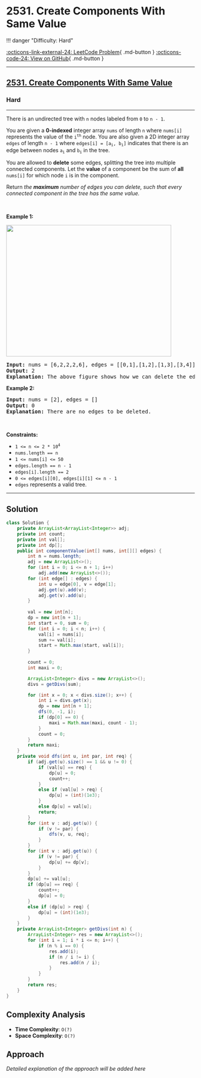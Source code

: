 # 2531. Create Components With Same Value

!!! danger "Difficulty: Hard"

[:octicons-link-external-24: LeetCode Problem](https://leetcode.com/problems/create-components-with-same-value/){ .md-button }
[:octicons-code-24: View on GitHub](https://github.com/RAJ8664/Leetcode/tree/master/2531-create-components-with-same-value){ .md-button }

---

<h2><a href="https://leetcode.com/problems/create-components-with-same-value">2531. Create Components With Same Value</a></h2><h3>Hard</h3><hr><p>There is an undirected tree with <code>n</code> nodes labeled from <code>0</code> to <code>n - 1</code>.</p>

<p>You are given a <strong>0-indexed</strong> integer array <code><font face="monospace">nums</font></code> of length <code>n</code> where <code>nums[i]</code> represents the value of the <code>i<sup>th</sup></code> node. You are also given a 2D integer array <code>edges</code> of length <code>n - 1</code> where <code>edges[i] = [a<sub>i</sub>, b<sub>i</sub>]</code> indicates that there is an edge between nodes <code>a<sub>i</sub></code> and <code>b<sub>i</sub></code> in the tree.</p>

<p>You are allowed to <strong>delete</strong> some edges, splitting the tree into multiple connected components. Let the <strong>value</strong> of a component be the sum of <strong>all</strong> <code>nums[i]</code> for which node <code>i</code> is in the component.</p>

<p>Return<em> the <strong>maximum</strong> number of edges you can delete, such that every connected component in the tree has the same value.</em></p>

<p>&nbsp;</p>
<p><strong class="example">Example 1:</strong></p>
<img alt="" src="https://assets.leetcode.com/uploads/2022/08/26/diagramdrawio.png" style="width: 441px; height: 351px;" />
<pre>
<strong>Input:</strong> nums = [6,2,2,2,6], edges = [[0,1],[1,2],[1,3],[3,4]] 
<strong>Output:</strong> 2 
<strong>Explanation:</strong> The above figure shows how we can delete the edges [0,1] and [3,4]. The created components are nodes [0], [1,2,3] and [4]. The sum of the values in each component equals 6. It can be proven that no better deletion exists, so the answer is 2.
</pre>

<p><strong class="example">Example 2:</strong></p>

<pre>
<strong>Input:</strong> nums = [2], edges = []
<strong>Output:</strong> 0
<strong>Explanation:</strong> There are no edges to be deleted.
</pre>

<p>&nbsp;</p>
<p><strong>Constraints:</strong></p>

<ul>
	<li><code>1 &lt;= n &lt;= 2 * 10<sup>4</sup></code></li>
	<li><code>nums.length == n</code></li>
	<li><code>1 &lt;= nums[i] &lt;= 50</code></li>
	<li><code>edges.length == n - 1</code></li>
	<li><code>edges[i].length == 2</code></li>
	<li><code>0 &lt;= edges[i][0], edges[i][1] &lt;= n - 1</code></li>
	<li><code>edges</code> represents a valid tree.</li>
</ul>


---

## Solution

```java
class Solution {
    private ArrayList<ArrayList<Integer>> adj;
    private int count;
    private int val[];
    private int dp[];
    public int componentValue(int[] nums, int[][] edges) {
        int n = nums.length;
        adj = new ArrayList<>();
        for (int i = 0; i <= n + 1; i++)
            adj.add(new ArrayList<>());
        for (int edge[] : edges) {
            int u = edge[0], v = edge[1];
            adj.get(u).add(v);
            adj.get(v).add(u);
        }
        
        val = new int[n];
        dp = new int[n + 1];
        int start = 0, sum = 0;
        for (int i = 0; i < n; i++) {
            val[i] = nums[i];
            sum += val[i];
            start = Math.max(start, val[i]);
        }
        
        count = 0;
        int maxi = 0;

        ArrayList<Integer> divs = new ArrayList<>();
        divs = getDivs(sum);

        for (int x = 0; x < divs.size(); x++) {
            int i = divs.get(x);
            dp = new int[n + 1];
            dfs(0, -1, i);
            if (dp[0] == 0) {
                maxi = Math.max(maxi, count - 1);
            }
            count = 0;
        }
        return maxi;
    }
    private void dfs(int u, int par, int req) {
        if (adj.get(u).size() == 1 && u != 0) {
            if (val[u] == req) {
                dp[u] = 0;
                count++;
            }
            else if (val[u] > req) {
                dp[u] = (int)(1e3);
            }
            else dp[u] = val[u];
            return;
        }
        for (int v : adj.get(u)) {
            if (v != par) {
                dfs(v, u, req);
            }
        }
        for (int v : adj.get(u)) {
            if (v != par) {
                dp[u] += dp[v];
            }
        }
        dp[u] += val[u];
        if (dp[u] == req) {
            count++;
            dp[u] = 0;
        }
        else if (dp[u] > req) {
            dp[u] = (int)(1e3);
        }
    }
    private ArrayList<Integer> getDivs(int n) {
        ArrayList<Integer> res = new ArrayList<>();
        for (int i = 1; i * i <= n; i++) {
            if (n % i == 0) {
                res.add(i);
                if (n / i != i) {
                    res.add(n / i);
                } 
            }
        }
        return res;
    }
}
```

## Complexity Analysis

- **Time Complexity**: `O(?)`
- **Space Complexity**: `O(?)`

## Approach

*Detailed explanation of the approach will be added here*

